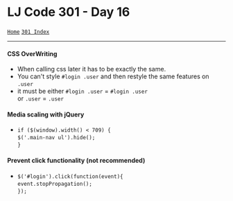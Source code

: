 # LJ Code 301 - Day 16
[`Home`](../README.md)
[`301 Index`](301_README.md)
<hr>

#### CSS OverWriting
- When calling css later it has to be exactly the same.
- You can't style `#login .user` and then restyle the same features on `.user`
- it must be either `#login .user` = `#login .user`
</br> or `.user` = `.user`

#### Media scaling with jQuery
- `if ($(window).width() < 709) {` </br>
    `$('.main-nav ul').hide();` </br>
  `}`


#### Prevent click functionality (not recommended)
- `$('#login').click(function(event){` </br>
    `event.stopPropagation();` </br>
`});`
